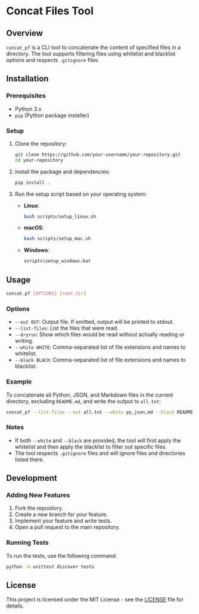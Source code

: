
# Concat Files Tool

## Overview

`concat_pf` is a CLI tool to concatenate the content of specified files in a directory. The tool supports filtering files using whitelist and blacklist options and respects `.gitignore` files.

## Installation

### Prerequisites

- Python 3.x
- `pip` (Python package installer)

### Setup

1. Clone the repository:

   ```bash
   git clone https://github.com/your-username/your-repository.git
   cd your-repository
   ```

2. Install the package and dependencies:

   ```bash
   pip install .
   ```

3. Run the setup script based on your operating system:

   - **Linux**:

     ```bash
     bash scripts/setup_linux.sh
     ```

   - **macOS**:

     ```bash
     bash scripts/setup_mac.sh
     ```

   - **Windows**:

     ```cmd
     scripts\setup_windows.bat
     ```

## Usage

```bash
concat_pf [OPTIONS] [root_dir]
```

### Options

- `--out OUT`: Output file. If omitted, output will be printed to stdout.
- `--list-files`: List the files that were read.
- `--dryrun`: Show which files would be read without actually reading or writing.
- `--white WHITE`: Comma-separated list of file extensions and names to whitelist.
- `--black BLACK`: Comma-separated list of file extensions and names to blacklist.

### Example

To concatenate all Python, JSON, and Markdown files in the current directory, excluding `README.md`, and write the output to `all.txt`:

```bash
concat_pf --list-files --out all.txt --white py,json,md --black README.md
```

### Notes

- If both `--white` and `--black` are provided, the tool will first apply the whitelist and then apply the blacklist to filter out specific files.
- The tool respects `.gitignore` files and will ignore files and directories listed there.

## Development

### Adding New Features

1. Fork the repository.
2. Create a new branch for your feature.
3. Implement your feature and write tests.
4. Open a pull request to the main repository.

### Running Tests

To run the tests, use the following command:

```bash
python -m unittest discover tests
```

## License

This project is licensed under the MIT License - see the [LICENSE](LICENSE) file for details.
